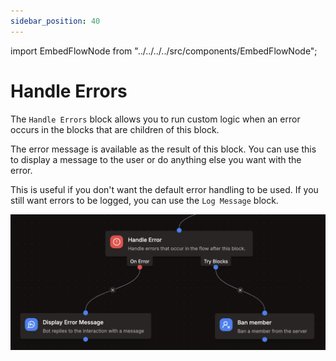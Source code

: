 ```yaml
---
sidebar_position: 40
---
```


import EmbedFlowNode from "../../../../src/components/EmbedFlowNode";

# Handle Errors

<EmbedFlowNode type="control_error_handler" />

The `Handle Errors` block allows you to run custom logic when an error occurs in the blocks that are children of this block.

The error message is available as the result of this block. You can use this to display a message to the user or do anything else you want with the error.

This is useful if you don't want the default error handling to be used. If you still want errors to be logged, you can use the `Log Message` block.

![Error Handler](./img/control_error_handler.png)

